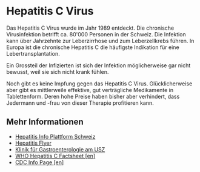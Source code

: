 Hepatitis C Virus
=================

Das Hepatitis C Virus wurde im Jahr 1989 entdeckt.
Die chronische Virusinfektion betrifft ca. 80'000 Personen in der Schweiz.
Die Infektion kann über Jahrzehnte zur Leberzirrhose und zum Leberzellkrebs führen.
In Europa ist die chronische Hepatitis C die häufigste Indikation für eine Lebertransplantation.

Ein Grossteil der Infizierten ist sich der Infektion möglicherweise gar nicht bewusst, weil sie sich nicht krank fühlen.

Noch gibt es keine Impfung gegen das Hepatitis C Virus.
Glücklicherweise aber gibt es mittlerweile effektive, gut verträgliche Medikamente in Tablettenform.
Deren hohe Preise haben bisher aber verhindert, dass Jedermann und -frau von dieser Therapie profitieren kann.

Mehr Informationen
------------------

- [Hepatitis Info Plattform Schweiz](http://www.hepatitis-schweiz.ch/de/)
- [Hepatitis Flyer](./Hepatitis-Flyer-2016.pdf)
- [Klinik für Gastroenterologie am USZ](http://www.gastroenterologie.usz.ch/forschung/hepatologie/seiten/unterseite-3.aspx)
- [WHO Hepatitis C Factsheet [en]](http://www.who.int/mediacentre/factsheets/fs164/en/0)
- [CDC Info Page [en]](http://www.cdc.gov/hepatitis/hcv/)
